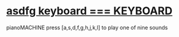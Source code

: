 # [asdfg keyboard === KEYBOARD](https://turtlewolf.github.io/pianoMACHINE/ "pianoMACHINE press [a,s,d,f,g,h,j,k,l] to play one of nine sounds")  
pianoMACHINE press [a,s,d,f,g,h,j,k,l] to play one of nine sounds
